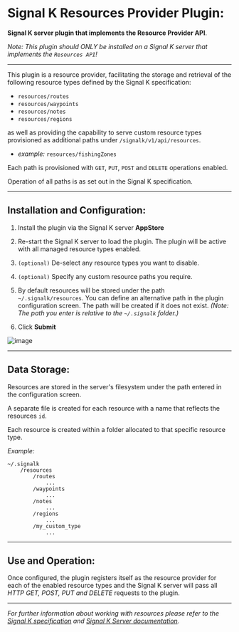 # Signal K Resources Provider Plugin:

__Signal K server plugin that implements the Resource Provider API__.

_Note: This plugin should ONLY be installed on a Signal K server that implements the `Resources API`!_

---

This plugin is a resource provider, facilitating the storage and retrieval of the following resource types defined by the Signal K specification:
- `resources/routes`
- `resources/waypoints`
- `resources/notes`
- `resources/regions`   

as well as providing the capability to serve custom resource types provisioned as additional paths under `/signalk/v1/api/resources`.

- _example:_ `resources/fishingZones`   

Each path is provisioned with `GET`, `PUT`, `POST` and `DELETE` operations enabled.

Operation of all paths is as set out in the Signal K specification.


---
## Installation and Configuration:

1. Install the plugin via the Signal K server __AppStore__

1. Re-start the Signal K server to load the plugin. The plugin will be active with all managed resource types enabled.

1. `(optional)` De-select any resource types you want to disable.

1. `(optional)` Specify any custom resource paths you require.

1. By default resources will be stored under the path `~/.signalk/resources`. You can define an alternative path in the plugin configuration screen. The path will be created if it does not exist.  _(Note: The path you enter is relative to the `~/.signalk` folder.)_

1. Click __Submit__ 

![image](https://user-images.githubusercontent.com/38519157/150449889-5049a624-821c-4f33-ba8b-596b6b643d07.png)

---

## Data Storage:

Resources are stored in the server's filesystem under the path entered in the configuration screen.

A separate file is created for each resource with a name that reflects the resources `id`.

Each resource is created within a folder allocated to that specific resource type. 

_Example:_
```
~/.signalk
    /resources
        /routes
            ...
        /waypoints
            ...
        /notes
            ...
        /regions
            ...
        /my_custom_type
            ...
```


---
## Use and Operation:

Once configured, the plugin registers itself as the resource provider for each of the enabled resource types and the Signal K server will pass all _HTTP GET, POST, PUT and DELETE_ requests to the plugin.

---

_For further information about working with resources please refer to the [Signal K specification](https://signalk.org/specification) and  [Signal K Server documentation](https://github.com/SignalK/signalk-server#readme)._


